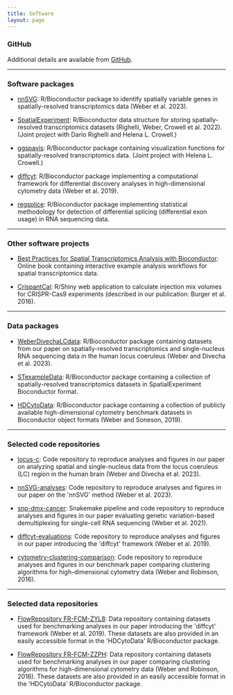 ```yaml
---
title: Software
layout: page
---
```



### GitHub

Additional details are available from [GitHub](https://github.com/lmweber).


---


### Software packages

- [nnSVG](https://bioconductor.org/packages/nnSVG): R/Bioconductor package to identify spatially variable genes in spatially-resolved transcriptomics data (Weber et al. 2023).

- [SpatialExperiment](https://bioconductor.org/packages/SpatialExperiment): R/Bioconductor data structure for storing spatially-resolved transcriptomics datasets (Righelli, Weber, Crowell et al. 2022). (Joint project with Dario Righelli and Helena L. Crowell.)

- [ggspavis](https://bioconductor.org/packages/ggspavis): R/Bioconductor package containing visualization functions for spatially-resolved transcriptomics data. (Joint project with Helena L. Crowell.)

- [diffcyt](https://bioconductor.org/packages/diffcyt): R/Bioconductor package implementing a computational framework for differential discovery analyses in high-dimensional cytometry data (Weber et al. 2019).

- [regsplice](https://bioconductor.org/packages/regsplice): R/Bioconductor package implementing statistical methodology for detection of differential splicing (differential exon usage) in RNA sequencing data.


---


### Other software projects

- [Best Practices for Spatial Transcriptomics Analysis with Bioconductor](https://lmweber.org/BestPracticesST/): Online book containing interactive example analysis workflows for spatial transcriptomics data.

- [CrispantCal](https://lmweber.org/CrispantCal/): R/Shiny web application to calculate injection mix volumes for CRISPR-Cas9 experiments (described in our publication: Burger et al. 2016).


---


### Data packages

- [WeberDivechaLCdata](https://bioconductor.org/packages/WeberDivechaLCdata): R/Bioconductor package containing datasets from our paper on spatially-resolved transcriptomics and single-nucleus RNA sequencing data in the human locus coeruleus (Weber and Divecha et al. 2023).

- [STexampleData](https://bioconductor.org/packages/STexampleData): R/Bioconductor package containing a collection of spatially-resolved transcriptomics datasets in SpatialExperiment Bioconductor format.

- [HDCytoData](https://bioconductor.org/packages/HDCytoData): R/Bioconductor package containing a collection of publicly available high-dimensional cytometry benchmark datasets in Bioconductor object formats (Weber and Soneson, 2019).


---


### Selected code repositories

- [locus-c](https://github.com/lmweber/locus-c/): Code repository to reproduce analyses and figures in our paper on analyzing spatial and single-nucleus data from the locus coeruleus (LC) region in the human brain (Weber and Divecha et al. 2023).

- [nnSVG-analyses](https://github.com/lmweber/nnSVG-analyses): Code repository to reproduce analyses and figures in our paper on the 'nnSVG' method (Weber et al. 2023).

- [snp-dmx-cancer](https://github.com/lmweber/snp-dmx-cancer): Snakemake pipeline and code repository to reproduce analyses and figures in our paper evaluating genetic variation-based demultiplexing for single-cell RNA sequencing (Weber et al. 2021).

- [diffcyt-evaluations](https://github.com/lmweber/diffcyt-evaluations): Code repository to reproduce analyses and figures in our paper introducing the 'diffcyt' framework (Weber et al. 2019).

- [cytometry-clustering-comparison](https://github.com/lmweber/cytometry-clustering-comparison): Code repository to reproduce analyses and figures in our benchmark paper comparing clustering algorithms for high-dimensional cytometry data (Weber and Robinson, 2016).


---


### Selected data repositories

- [FlowRepository FR-FCM-ZYL8](http://flowrepository.org/id/FR-FCM-ZYL8): Data repository containing datasets used for benchmarking analyses in our paper introducing the 'diffcyt' framework (Weber et al. 2019). These datasets are also provided in an easily accessible format in the 'HDCytoData' R/Bioconductor package.

- [FlowRepository FR-FCM-ZZPH](http://flowrepository.org/id/FR-FCM-ZZPH): Data repository containing datasets used for benchmarking analyses in our paper comparing clustering algorithms for high-dimensional cytometry data (Weber and Robinson, 2016). These datasets are also provided in an easily accessible format in the 'HDCytoData' R/Bioconductor package.

